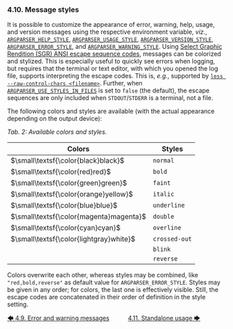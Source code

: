 ### 4.10. Message styles

It is possible to customize the appearance of error, warning, help, usage, and version messages using the respective environment variable, *viz.*, [`ARGPARSER_HELP_STYLE`](../reference/environment_variables/environment_variables.md#8429-argparser_help_style), [`ARGPARSER_USAGE_STYLE`](../reference/environment_variables/environment_variables.md#8454-argparser_usage_style), [`ARGPARSER_VERSION_STYLE`](../reference/environment_variables/environment_variables.md#8461-argparser_version_style), [`ARGPARSER_ERROR_STYLE`](../reference/environment_variables/environment_variables.md#8421-argparser_error_style), and [`ARGPARSER_WARNING_STYLE`](../reference/environment_variables/environment_variables.md#8462-argparser_warning_style). Using [Select Graphic Rendition (SGR) ANSI escape sequence codes](https://en.wikipedia.org/wiki/ANSI_escape_code#Select_Graphic_Rendition_parameters "wikipedia.org &rightarrow; ANSI escape code &rightarrow; Select Graphic Rendition parameters"), messages can be colorized and stylized. This is especially useful to quickly see errors when logging, but requires that the terminal or text editor, with which you opened the log file, supports interpreting the escape codes. This is, *e.g.*, supported by [`less --raw-control-chars <filename>`](https://man7.org/linux/man-pages/man1/less.1.html "man7.org &rightarrow; man pages &rightarrow; less(1)"). Further, when [`ARGPARSER_USE_STYLES_IN_FILES`](../reference/environment_variables/environment_variables.md#8457-argparser_use_styles_in_files) is set to `false` (the default), the escape sequences are only included when `STDOUT`/`STDERR` is a terminal, not a file.

The following colors and styles are available (with the actual appearance depending on the output device):

<!-- <table caption="Available colors and styles"> -->
*Tab. 2: Available colors and styles.*

| Colors                                  | Styles        |
| --------------------------------------- | ------------- |
| $\small\textsf{\color{black}black}$     | `normal`      |
| $\small\textsf{\color{red}red}$         | `bold`        |
| $\small\textsf{\color{green}green}$     | `faint`       |
| $\small\textsf{\color{orange}yellow}$   | `italic`      |
| $\small\textsf{\color{blue}blue}$       | `underline`   |
| $\small\textsf{\color{magenta}magenta}$ | `double`      |
| $\small\textsf{\color{cyan}cyan}$       | `overline`    |
| $\small\textsf{\color{lightgray}white}$ | `crossed-out` |
|                                         | `blink`       |
|                                         | `reverse`     |

Colors overwrite each other, whereas styles may be combined, like `"red,bold,reverse"` as default value for `ARGPARSER_ERROR_STYLE`. Styles may be given in any order; for colors, the last one is effectively visible. Still, the escape codes are concatenated in their order of definition in the style setting.

[&#129092;&nbsp;4.9. Error and warning messages](error_and_warning_messages.md)
&nbsp;&nbsp;&nbsp;&nbsp;&nbsp;&nbsp;&nbsp;&nbsp;&nbsp;&nbsp;[4.11. Standalone usage&nbsp;&#129094;](standalone_usage.md)
